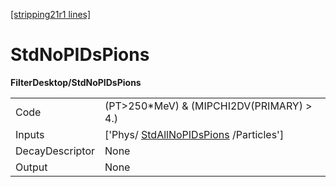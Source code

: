 [[stripping21r1 lines]](./stripping21r1-index)

# StdNoPIDsPions

**FilterDesktop/StdNoPIDsPions**

|                 |                                                                               |
|-----------------|-------------------------------------------------------------------------------|
| Code            | (PT\>250\*MeV) & (MIPCHI2DV(PRIMARY) \> 4.)                                   |
| Inputs          | ['Phys/ [StdAllNoPIDsPions](./stripping21r1-stdallnopidspions) /Particles'] |
| DecayDescriptor | None                                                                          |
| Output          | None                                                                          |
